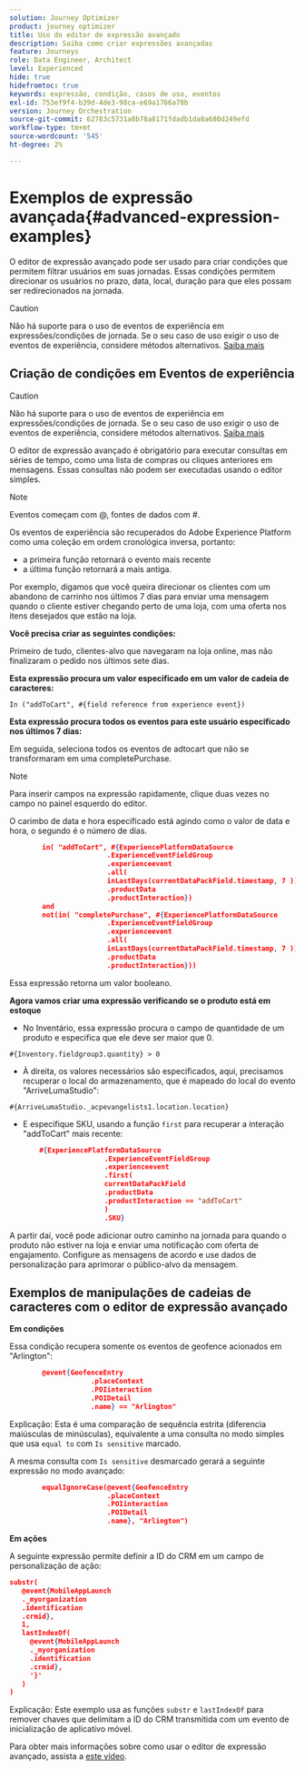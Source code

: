 ```yaml
---
solution: Journey Optimizer
product: journey optimizer
title: Uso do editor de expressão avançado
description: Saiba como criar expressões avançadas
feature: Journeys
role: Data Engineer, Architect
level: Experienced
hide: true
hidefromtoc: true
keywords: expressão, condição, casos de uso, eventos
exl-id: 753ef9f4-b39d-4de3-98ca-e69a1766a78b
version: Journey Orchestration
source-git-commit: 62783c5731a8b78a8171fdadb1da8a680d249efd
workflow-type: tm+mt
source-wordcount: '545'
ht-degree: 2%

---
```



# Exemplos de expressão avançada{#advanced-expression-examples}

O editor de expressão avançado pode ser usado para criar condições que permitem filtrar usuários em suas jornadas. Essas condições permitem direcionar os usuários no prazo, data, local, duração para que eles possam ser redirecionados na jornada.

>[!CAUTION]
>
>Não há suporte para o uso de eventos de experiência em expressões/condições de jornada. Se o seu caso de uso exigir o uso de eventos de experiência, considere métodos alternativos. [Saiba mais](../exp-event-lookup.md)


## Criação de condições em Eventos de experiência


>[!CAUTION]
>
>Não há suporte para o uso de eventos de experiência em expressões/condições de jornada. Se o seu caso de uso exigir o uso de eventos de experiência, considere métodos alternativos. [Saiba mais](../exp-event-lookup.md)
>



O editor de expressão avançado é obrigatório para executar consultas em séries de tempo, como uma lista de compras ou cliques anteriores em mensagens. Essas consultas não podem ser executadas usando o editor simples.

>[!NOTE]
>
>Eventos começam com @, fontes de dados com #.

Os eventos de experiência são recuperados do Adobe Experience Platform como uma coleção em ordem cronológica inversa, portanto:

* a primeira função retornará o evento mais recente
* a última função retornará a mais antiga.

Por exemplo, digamos que você queira direcionar os clientes com um abandono de carrinho nos últimos 7 dias para enviar uma mensagem quando o cliente estiver chegando perto de uma loja, com uma oferta nos itens desejados que estão na loja.

**Você precisa criar as seguintes condições:**

Primeiro de tudo, clientes-alvo que navegaram na loja online, mas não finalizaram o pedido nos últimos sete dias.

**Esta expressão procura um valor especificado em um valor de cadeia de caracteres:**

`In ("addToCart", #{field reference from experience event})`

**Esta expressão procura todos os eventos para este usuário especificado nos últimos 7 dias:**

Em seguida, seleciona todos os eventos de adtocart que não se transformaram em uma completePurchase.

>[!NOTE]
>
>Para inserir campos na expressão rapidamente, clique duas vezes no campo no painel esquerdo do editor.

O carimbo de data e hora especificado está agindo como o valor de data e hora, o segundo é o número de dias.

```json
        in( "addToCart", #{ExperiencePlatformDataSource
                        .ExperienceEventFieldGroup
                        .experienceevent
                        .all(
                        inLastDays(currentDataPackField.timestamp, 7 ))
                        .productData
                        .productInteraction})
        and
        not(in( "completePurchase", #{ExperiencePlatformDataSource
                        .ExperienceEventFieldGroup
                        .experienceevent
                        .all(
                        inLastDays(currentDataPackField.timestamp, 7 ))
                        .productData
                        .productInteraction}))
```

Essa expressão retorna um valor booleano.

**Agora vamos criar uma expressão verificando se o produto está em estoque**

* No Inventário, essa expressão procura o campo de quantidade de um produto e especifica que ele deve ser maior que 0.

`#{Inventory.fieldgroup3.quantity} > 0`

* À direita, os valores necessários são especificados, aqui, precisamos recuperar o local do armazenamento, que é mapeado do local do evento &quot;ArriveLumaStudio&quot;:

`#{ArriveLumaStudio._acpevangelists1.location.location}`

* E especifique SKU, usando a função `first` para recuperar a interação &quot;addToCart&quot; mais recente:

  ```json
      #{ExperiencePlatformDataSource
                      .ExperienceEventFieldGroup
                      .experienceevent
                      .first(
                      currentDataPackField
                      .productData
                      .productInteraction == "addToCart"
                      )
                      .SKU}
  ```

A partir daí, você pode adicionar outro caminho na jornada para quando o produto não estiver na loja e enviar uma notificação com oferta de engajamento. Configure as mensagens de acordo e use dados de personalização para aprimorar o público-alvo da mensagem.

## Exemplos de manipulações de cadeias de caracteres com o editor de expressão avançado

**Em condições**

Essa condição recupera somente os eventos de geofence acionados em &quot;Arlington&quot;:

```json
        @event{GeofenceEntry
                    .placeContext
                    .POIinteraction
                    .POIDetail
                    .name} == "Arlington"
```

Explicação: Esta é uma comparação de sequência estrita (diferencia maiúsculas de minúsculas), equivalente a uma consulta no modo simples que usa `equal to` com `Is sensitive` marcado.

A mesma consulta com `Is sensitive` desmarcado gerará a seguinte expressão no modo avançado:

```json
        equalIgnoreCase(@event{GeofenceEntry
                        .placeContext
                        .POIinteraction
                        .POIDetail
                        .name}, "Arlington")
```

**Em ações**

A seguinte expressão permite definir a ID do CRM em um campo de personalização de ação:

```json
substr(
   @event{MobileAppLaunch
   ._myorganization
   .identification
   .crmid},
   1, 
   lastIndexOf(
     @event{MobileAppLaunch
     ._myorganization
     .identification
     .crmid},
     '}'
   )
)
```

Explicação: Este exemplo usa as funções `substr` e `lastIndexOf` para remover chaves que delimitam a ID do CRM transmitida com um evento de inicialização de aplicativo móvel.


Para obter mais informações sobre como usar o editor de expressão avançado, assista a [este vídeo](https://experienceleague.adobe.com/docs/journey-optimizer-learn/tutorials/create-journeys/introduction-to-building-a-journey.html?lang=pt-BR).
